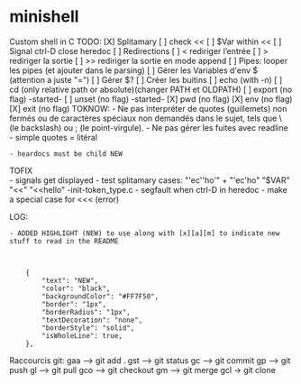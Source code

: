 # minishell
Custom shell in C
TODO:
[X] Splitamary
[ ] check <<
	[ ] $Var within <<
	[ ] Signal ctrl-D close heredoc
[ ] Redirections
	[ ] <	rediriger l’entrée
	[ ] >	rediriger la sortie
	[ ] >>	rediriger la sortie en mode append
[ ] Pipes: looper les pipes (et ajouter dans le parsing)
[ ] Gérer les Variables d'env $ (attention a juste "=")
[ ] Gérer $?
[ ] Créer les buitins
	[ ] echo (with -n)
	[ ] cd (only relative path or absolute)(changer PATH et OLDPATH)
	[ ] export (no flag)	-started-
	[ ] unset (no flag)		-started-
	[X] pwd (no flag)
	[X] env (no flag)
	[X] exit (no flag)
TOKNOW: 
	- Ne pas interpréter de quotes (guillemets) non fermés ou de caractères spéciaux non demandés dans le sujet, tels que \ (le backslash) ou ; (le point-virgule).
	- Ne pas gérer les fuites avec readline
	- simple quotes = litéral

	- heardocs must be child NEW

 TOFIX  
	- signals get displayed
	- test splitamary cases:
		"'ec''ho'" + "'ec'ho"
		"$VAR"
		"<<"
		"<<hello"
-init-token_type.c
	- segfault when ctrl-D in heredoc
	- make a special case for <<< (error)

LOG:

	- ADDED HIGHLIGHT (NEW) to use along with [x][a][m] to indicate new stuff to read in the README



        {
            "text": "NEW",
            "color": "black",
            "backgroundColor": "#FF7F50",
            "border": "1px",
            "borderRadius": "1px",
            "textDecoration": "none",
            "borderStyle": "solid",
            "isWholeLine": true,
        },


Raccourcis git:
	gaa	—> git add .
	gst	—> git status
	gc	—> git commit
	gp	—> git push
	gl	—> git pull
	gco	—> git checkout
	gm	—> git merge
	gcl -> git clone